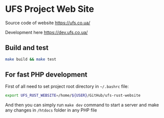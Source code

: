 # UFS Project Web Site

Source code of website <https://ufs.co.ua/>

Development here <https://dev.ufs.co.ua/>

## Build and test

```sh
make build && make test
```

## For fast PHP development

First of all need to set project root directory in `~/.bashrc` file:

```sh
export UFS_RUST_WEBSITE=/home/${USER}/GitHub/ufs-rust-website
```

And then you can simply run `make dev` command to start a server and make any changes in `/htdocs` folder in any PHP file
